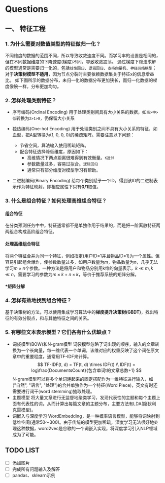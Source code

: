 # Questions

## 一、 特征工程

### 1. 为什么需要对数值类型的特征做归一化？

不同维度的数据的范围不同，所以导致收敛速度不同。而学习率的设置是相同的，但在不同数据维度的下降速度(梯度)不同，导致收敛震荡。
通过梯度下降法求解的模型通常是需要归一化的，包括`线性回归`、`逻辑回归`、`支持向量机`、`神经网络模型`；对于**决策树模型不适用**，因为节点分裂时主要依赖数据集关于特征x的信息增益比。
如下图所示的数据分布，未归一化的数据分布更加狭长，而归一化数据的梯度像碗一样，分布更加均匀。

### 2. 怎样处理类别特征？

* 序号编码(Ordinal Encoding)
用于处理类别间具有大小关系的数据，如`高>中>低`转换为`2>1>0`，仍保留大小关系

* 独热编码(One-hot Encoding)
用于处理类别之间不具有大小关系的特征，如血型，把A型转换为(1, 0, 0, 0)的稀疏矩阵。需要注意以下问题：
  
  * 节省空间，算法输入使用稀疏矩阵。
  * 配合特征选择降低维度，原因如下：
    * 高维情况下两点距离很难得到有效衡量。`K近邻`
    * 参数数量过多，容易过拟合。`逻辑回归`
    * 通常只有部分维度对模型学习有帮助。

* 二进制编码(Binary Encoding)
给每个类别赋予一个ID，得到该ID的二进制表示作为特征映射，即相应属性下只有**0/1**取值。

### 3. 什么是组合特征？如何处理高维组合特征？

#### 组合特征

在分类预测任务中中，特征通常都不是单独作用于结果的，而是把一阶离散特征两两组合构成高阶组合特征。

#### 处理高维组合特征
将两个特征合并为同一个特征，例如指定(用户ID=1并且物品ID=1)为一个属性。但容易引起组合爆炸，使参数数量过多，如用户数量为$m$，物品数量为$n$，几乎无法学习$m \times n$个参数。一种方法是将用户和物品分别用k维的向量表示，$k \ll m, k \ll n$，需要学习的参数为$m \times k + n \times k$，等价于推荐系统的矩阵分解。

#### *矩阵分解

### 4. 怎样有效地找到组合特征？

基于决策树的方法，可以使用集成学习算法中的**梯度提升决策树(GBDT)**，找出特征的有效分裂点，和与其他特征之间的关系。

### 5. 有哪些文本表示模型？它们各有什么优缺点？

* 词袋模型(BOW)和N-gram模型
  词袋模型忽略了词出现的顺序，输入的文章转换为一个长向量，每一维代表一个单词，该维对应的权重反映了这个词在原文章中的重要程度，通常用TF-IDF来计算。
  $$
    TF-IDF(t, d) = TF(t, d) \times IDF(t) \\
    IDF(t) = log\frac{DocumentsCount}{包含单词t的文章总数+1}
  $$
  N-gram模型可以将多个单词连起来的固定搭配作为一维特征进行输入，如("自然", "语言", "处理")的合并单独作为一个特征(Word Piece)，英文有时还需要进行词干(word stemming)抽取处理。
* 主题模型
  将大量文章进行无监督地聚类学习，发现代表性的主题和每个主题上面有代表性的词，从而计算出每篇文章的主题分布，主要方法有LDA(隐狄利克雷模型)。
* 词嵌入与深度学习
  WordEmbedding，是一种概率语言模型，能够将词映射到低维空间(通常50～300)。由于传统的模型更加稀疏，深度学习无法很好地处理这种数据，word2vec是谷歌的一个词嵌入实现，将深度学习引入NLP领域成为了可能。

## TODO LIST

* [ ] 添加图片
* [ ] 完成所有问题输入及解答
* [ ] pandas、sklearn示例